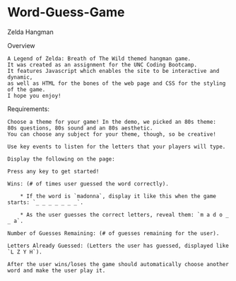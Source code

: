 # Word-Guess-Game

Zelda Hangman

Overview

    A Legend of Zelda: Breath of The Wild themed hangman game. 
    It was created as an assignment for the UNC Coding Bootcamp. 
    It features Javascript which enables the site to be interactive and dynamic, 
    as well as HTML for the bones of the web page and CSS for the styling of the game. 
    I hope you enjoy!

Requirements:

    Choose a theme for your game! In the demo, we picked an 80s theme: 
    80s questions, 80s sound and an 80s aesthetic. 
    You can choose any subject for your theme, though, so be creative!

    Use key events to listen for the letters that your players will type.

    Display the following on the page:

    Press any key to get started!

    Wins: (# of times user guessed the word correctly).

        * If the word is `madonna`, display it like this when the game starts: `_ _ _ _ _ _ _`.

        * As the user guesses the correct letters, reveal them: `m a d o _  _ a`.

    Number of Guesses Remaining: (# of guesses remaining for the user).

    Letters Already Guessed: (Letters the user has guessed, displayed like `L Z Y H`).

    After the user wins/loses the game should automatically choose another word and make the user play it.
